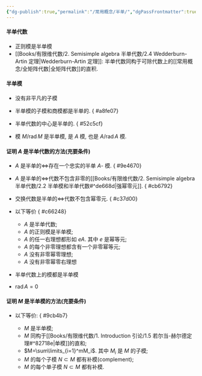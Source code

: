 ```yaml
---
{"dg-publish":true,"permalink":"/常用概念/半单/","dgPassFrontmatter":true,"created":"2024-08-14T19:58:23.766+08:00","updated":"2024-08-17T17:51:46.174+08:00"}
---
```


#### 半单代数
+ 正则模是半单模
+ [[Books/有限维代数/2. Semisimple algebra 半单代数/2.4 Wedderburn-Artin 定理\|Wedderburn-Artin 定理]]: 半单代数同构于可除代数上的[[常用概念/全矩阵代数\|全矩阵代数]]的直积.

#### 半单模
+ 没有非平凡的子模
+ 半单模的子模和商模都是半单的.
{ #a8fe07}

+ 半单代数的中心是半单的.
{ #52c5cf}

+ 模 $M/\operatorname{rad}M$ 是半单模, 是 $A$ 模, 也是 $A/\operatorname{rad}A$ 模.


#### 证明 $A$ 是半单代数的方法(充要条件)
+ $A$ 是半单的$\Longleftrightarrow$存在一个忠实的半单 $A$- 模.
{ #9e4670}

+ $A$ 是半单的$\Longleftrightarrow$代数不包含非零的[[Books/有限维代数/2. Semisimple algebra 半单代数/2.2 半单模和半单代数#^de668d\|强幂零元]].
{ #cb6792}

+ 交换代数是半单的$\Longleftrightarrow$代数不包含幂零元.
{ #c37d00}

+ 以下等价
{ #c66248}

	+ $A$ 是半单代数;
	+ $A$ 的正则模是半单模;
	+ $A$ 的任一右理想都形如 $eA$. 其中 $e$ 是幂等元;
	+ $A$ 的每个非零理想都含有一个非零幂等元;
	+ $A$ 没有非零幂零理想;
	+ $A$ 没有非零幂零右理想
+ 半单代数上的模都是半单模
+  $\operatorname{rad}A=0$

#### 证明 $M$ 是半单模的方法(充要条件)
+ 以下等价:
{ #9cb4b7}

	+ $M$ 是半单模;
	+ $M$ 同构于[[Books/有限维代数/1. Introduction 引论/1.5 若尔当-赫尔德定理#^82718e\|单模]]的直和;
	+ $M=\sum\limits_{i=1}^mM_i$. 其中 $M_i$ 是 $M$ 的子模;
	+ $M$ 的每个子模 $N\subset M$ 都有补模(complement);
	+ $M$ 的每个单子模 $N\subset M$ 都有补模.

